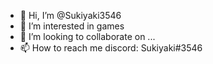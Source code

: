 - 👋 Hi, I’m @Sukiyaki3546
- 👀 I’m interested in games
- 💞️ I’m looking to collaborate on ...
- 📫 How to reach me discord: Sukiyaki#3546

<!---
Sukiyaki3546/Sukiyaki3546 is a ✨ special ✨ repository because its `README.md` (this file) appears on your GitHub profile.
You can click the Preview link to take a look at your changes.
--->
